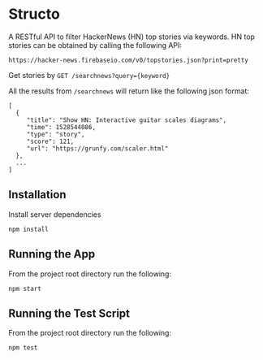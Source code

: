 # Structo
A RESTful API to filter HackerNews (HN) top stories via keywords. HN top stories can be obtained by calling the following API:
```
https://hacker-news.firebaseio.com/v0/topstories.json?print=pretty
```

Get stories by `GET /searchnews?query={keyword}`

All the results from `/searchnews` will return like the following json format:
```
[
  {
     "title": "Show HN: Interactive guitar scales diagrams",
     "time": 1528544086,
     "type": "story",
     "score": 121,
     "url": "https://grunfy.com/scaler.html"
  },
  ...
]
```

Installation
------------
Install server dependencies
```
npm install
```

Running the App
---------------
From the project root directory run the following:
```
npm start
```

Running the Test Script
-----------------------
From the project root directory run the following:
```
npm test
```
